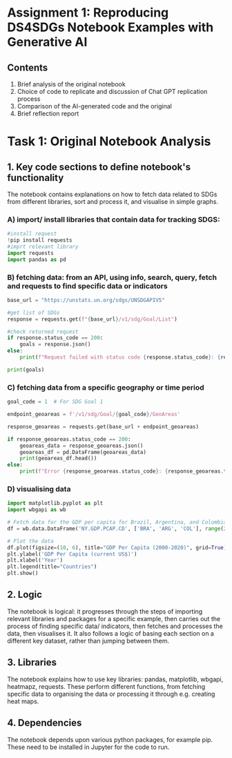 # Assignment 1: Reproducing DS4SDGs Notebook Examples with Generative AI
## Contents
1. Brief analysis of the original notebook
2. Choice of code to replicate and discussion of Chat GPT replication process
3. Comparison of the AI-generated code and the original
4. Brief reflection report
# Task 1: Original Notebook Analysis 
## 1. Key code sections to define notebook's functionality
The notebook contains explanations on how to fetch data related to SDGs from different libraries, sort and process it, and visualise in simple graphs. 
### A) import/ install libraries that contain data for tracking SDGS: 
```python
#install request
!pip install requests
#imprt relevant library
import requests
import pandas as pd
```
### B) fetching data: from an API, using info, search, query, fetch and requests to find specific data or indicators
```python
base_url = "https://unstats.un.org/sdgs/UNSDGAPIV5"

#get list of SDGs
response = requests.get(f"{base_url}/v1/sdg/Goal/List")

#check returned request
if response.status_code == 200:
    goals = response.json()
else:
    print(f"Request failed with status code {response.status_code}: {response.text}")

print(goals)
```
### C) fetching data from a specific geography or time period
```python
goal_code = 1  # For SDG Goal 1

endpoint_geoareas = f'/v1/sdg/Goal/{goal_code}/GeoAreas'

response_geoareas = requests.get(base_url + endpoint_geoareas)

if response_geoareas.status_code == 200:
    geoareas_data = response_geoareas.json()
    geoareas_df = pd.DataFrame(geoareas_data)
    print(geoareas_df.head())
else:
    print(f"Error {response_geoareas.status_code}: {response_geoareas.text}")
```
### D) visualising data
```python
import matplotlib.pyplot as plt
import wbgapi as wb

# Fetch data for the GDP per capita for Brazil, Argentina, and Colombia from 2000 to 2020
df = wb.data.DataFrame('NY.GDP.PCAP.CD', ['BRA', 'ARG', 'COL'], range(2000, 2020), index='time')

# Plot the data
df.plot(figsize=(10, 6), title="GDP Per Capita (2000-2020)", grid=True)
plt.ylabel('GDP Per Capita (current US$)')
plt.xlabel('Year')
plt.legend(title="Countries")
plt.show()
```
## 2. Logic
The notebook is logical: it progresses through the steps of importing relevant libraries and packages for a specific example, then carries out the process of finding specific data/ indicators, then fetches and processes the data,  then visualises it. It also follows a logic of basing each section on a different key dataset, rather than jumping between them. 

## 3. Libraries
The notebook explains how to use key libraries: pandas,  matplotlib, wbgapi, heatmapz, requests. These perform different functions, from fetching specific data to organising the data or processing it through e.g. creating heat maps. 

## 4. Dependencies
The notebook depends upon various python packages, for example pip. These need to be installed in Jupyter for the code to run. 
